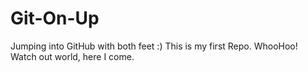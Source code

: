 # Git-On-Up
Jumping into GitHub with both feet :) 
This is my first Repo. WhooHoo! Watch out world, here I come. 
